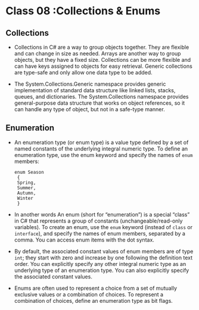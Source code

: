 # Class 08 :Collections & Enums

## Collections

- Collections in C# are a way to group objects together. They are flexible and can change in size as needed. Arrays are another way to group objects, but they have a fixed size. Collections can be more flexible and can have keys assigned to objects for easy retrieval. Generic collections are type-safe and only allow one data type to be added.

- The System.Collections.Generic namespace provides generic implementation of standard data structure like linked lists, stacks, queues, and dictionaries. The System.Collections namespace provides general-purpose data structure that works on object references, so it can handle any type of object, but not in a safe-type manner.

## Enumeration

- An enumeration type (or enum type) is a value type defined by a set of named constants of the underlying integral numeric type. To define an enumeration type, use the enum keyword and specify the names of `enum` members:

      enum Season
       {
       Spring,
       Summer,
       Autumn,
       Winter
       }

- In another words An enum (short for “enumeration”) is a special “class” in C# that represents a group of constants (unchangeable/read-only variables). To create an enum, use the `enum` keyword (instead of `class` or `interface`), and specify the names of enum members, separated by a comma. You can access enum items with the dot syntax.

- By default, the associated constant values of enum members are of type `int`; they start with zero and increase by one following the definition text order. You can explicitly specify any other integral numeric type as an underlying type of an enumeration type. You can also explicitly specify the associated constant values.

- Enums are often used to represent a choice from a set of mutually exclusive values or a combination of choices. To represent a combination of choices, define an enumeration type as bit flags.

